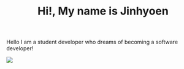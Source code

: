<header>
  <h1>Hi!, My name is Jinhyoen</h1>
</header>
<body>
  <p>
    Hello I am a student developer who dreams of becoming a software developer!
  </p>
  <a href="https://www.instagram.com/hyeon._.2007" target="_blank">
    <img src="https://img.shields.io/badge/Instagram-E4405F?style=flat-square&logo=instagram&logoColor=white&link=https://www.instagram.com/hyeon._.2007"></a>
</body>
<footer>
  
</footer>
